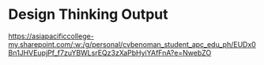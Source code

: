 # Design Thinking Output

https://asiapacificcollege-my.sharepoint.com/:w:/g/personal/cvbenoman_student_apc_edu_ph/EUDx0Bn1JHVEupjPf_f7zuYBWLsrEQz3zXaPbHyiYAfFnA?e=NwebZO
